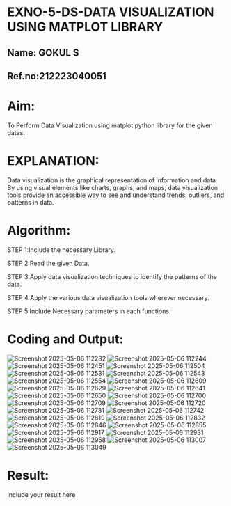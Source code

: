 # EXNO-5-DS-DATA VISUALIZATION USING MATPLOT LIBRARY
## Name: GOKUL S
## Ref.no:212223040051

# Aim:
  To Perform Data Visualization using matplot python library for the given datas.

# EXPLANATION:
Data visualization is the graphical representation of information and data. By using visual elements like charts, graphs, and maps, data visualization tools provide an accessible way to see and understand trends, outliers, and patterns in data.

# Algorithm:
STEP 1:Include the necessary Library.

STEP 2:Read the given Data.

STEP 3:Apply data visualization techniques to identify the patterns of the data.

STEP 4:Apply the various data visualization tools wherever necessary.

STEP 5:Include Necessary parameters in each functions.

# Coding and Output:
![Screenshot 2025-05-06 112232](https://github.com/user-attachments/assets/a9e81a7c-083c-47e1-a87e-2f7feb7c7f71)
![Screenshot 2025-05-06 112244](https://github.com/user-attachments/assets/7d32d568-f47e-4c62-8ff1-4f2d46f69671)
![Screenshot 2025-05-06 112451](https://github.com/user-attachments/assets/98727186-9665-4d03-b862-7b7477a32a4f)
![Screenshot 2025-05-06 112504](https://github.com/user-attachments/assets/b9bffe0f-a57d-42f5-b686-7e7943a6f427)
![Screenshot 2025-05-06 112531](https://github.com/user-attachments/assets/f0a31ff8-ca48-40b1-82fc-e60d01911573)
![Screenshot 2025-05-06 112543](https://github.com/user-attachments/assets/539fc847-1cd7-402d-a3eb-ee6e3c8aa357)
![Screenshot 2025-05-06 112554](https://github.com/user-attachments/assets/9c0d8c8d-1b34-4172-9a2c-0abf51389b2d)
![Screenshot 2025-05-06 112609](https://github.com/user-attachments/assets/a3ad5ba8-aad6-4990-9952-f9f5059c7033)
![Screenshot 2025-05-06 112629](https://github.com/user-attachments/assets/f0337480-e70a-40f4-825d-c4c5a8ff63d6)
![Screenshot 2025-05-06 112641](https://github.com/user-attachments/assets/75a6f47a-4a4d-4930-b340-65e2e8c5abe5)
![Screenshot 2025-05-06 112650](https://github.com/user-attachments/assets/e88ad048-be93-4011-a77a-f2a0abeac56e)
![Screenshot 2025-05-06 112700](https://github.com/user-attachments/assets/8b12d37a-d710-4293-9d1b-8080090e5dd6)
![Screenshot 2025-05-06 112709](https://github.com/user-attachments/assets/57a638ba-75ca-49b4-aae1-143c428b99d0)
![Screenshot 2025-05-06 112720](https://github.com/user-attachments/assets/86eb521b-f32b-4681-9d5d-80ff8b764c81)
![Screenshot 2025-05-06 112731](https://github.com/user-attachments/assets/02de992c-f21a-4ea0-98d8-8907983522c4)
![Screenshot 2025-05-06 112742](https://github.com/user-attachments/assets/4fc09281-89e9-478f-94a1-e3541e1bfdb4)
![Screenshot 2025-05-06 112819](https://github.com/user-attachments/assets/147c36e1-b80b-4bf8-b202-ac1ecd23e7ce)
![Screenshot 2025-05-06 112832](https://github.com/user-attachments/assets/9a9cb6a1-bc04-4b0e-b678-8c52b166a180)
![Screenshot 2025-05-06 112846](https://github.com/user-attachments/assets/4dcad080-03fa-4c93-ba7e-86d59834037a)
![Screenshot 2025-05-06 112855](https://github.com/user-attachments/assets/c800fd6e-c3f1-4a1e-9db9-13b4e6151467)
![Screenshot 2025-05-06 112917](https://github.com/user-attachments/assets/b9be37a0-a0ca-4d45-bba3-aef5635188f0)
![Screenshot 2025-05-06 112931](https://github.com/user-attachments/assets/6b41de71-5b88-4f56-98be-a81328b1d7cb)
![Screenshot 2025-05-06 112958](https://github.com/user-attachments/assets/0c2c4c8d-7598-433c-a980-ca573d8145c0)
![Screenshot 2025-05-06 113007](https://github.com/user-attachments/assets/6f9525ba-01aa-4dc1-816c-353e4aedee9c)
![Screenshot 2025-05-06 113049](https://github.com/user-attachments/assets/b3ac99af-2006-45f0-aa1c-a718f7d88082)



# Result:
 Include your result here

